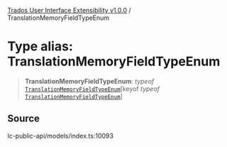 [Trados User Interface Extensibility v1.0.0](../wiki/globals) / TranslationMemoryFieldTypeEnum

# Type alias: TranslationMemoryFieldTypeEnum

> **TranslationMemoryFieldTypeEnum**: *typeof* [`TranslationMemoryFieldTypeEnum`](../wiki/Variable.TranslationMemoryFieldTypeEnum)\[keyof *typeof* [`TranslationMemoryFieldTypeEnum`](../wiki/Variable.TranslationMemoryFieldTypeEnum)\]

## Source

lc-public-api/models/index.ts:10093
